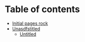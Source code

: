 # Table of contents

* [Initial pages rock](README.md)
* [Unasdfstitled](unasdfstitled/README.md)
  * [Untitled](unasdfstitled/untitled.md)


